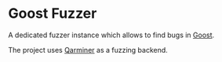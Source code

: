 # Goost Fuzzer

A dedicated fuzzer instance which allows to find bugs in
[Goost](https://github.com/goostengine/goost).

The project uses [Qarminer](https://github.com/qarmin/Qarminer) as a fuzzing
backend.
